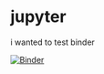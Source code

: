 # jupyter
i wanted to test binder

[![Binder](https://mybinder.org/badge_logo.svg)](https://mybinder.org/v2/gh/fschmnn/jupyter/master)
